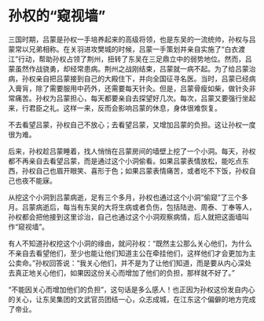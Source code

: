 # 孙权的“窥视墙”

三国时期，吕蒙是孙权一手培养起来的高级将领，也是东吴的一流统帅，孙权与吕蒙常以兄弟相称。在关羽进攻樊城的时候，吕蒙一手策划并亲自实施了“白衣渡江”行动，帮助孙权占领了荆州，扭转了东吴在三足鼎立中的弱势地位。然而，吕蒙虽然作战骁勇，却经常患病。荆州之战刚结束，吕蒙就一病不起。为了给吕蒙治病，孙权亲自把吕蒙接到自己的大殿住下，并向全国征寻名医。当时，吕蒙已经病入膏肓，除了需要服用中药外，还需要每天针灸。但是，吕蒙骨瘦如柴，做针灸非常痛苦。孙权为吕蒙担心，每天都要亲自去探望好几次。每次，吕蒙又要强行坐起来，行君臣之礼。这样一来，反而会影响吕蒙的休息，身体很难恢复。

不去看望吕蒙，孙权自己不放心；去看望吕蒙，又增加吕蒙的负担。这让孙权一度很为难。

后来，孙权趁吕蒙睡着，找人悄悄在吕蒙房间的墙壁上挖了一个小洞。每天，孙权都不再亲自去看望吕蒙，而是通过这个小洞偷看。如果吕蒙表情放松，能吃点东西，孙权自己也眉开眼笑、喜形于色；如果吕蒙表情痛苦，或者吃不下饭，孙权自己也夜不能寐。

从挖这个小洞到吕蒙病逝，足有三个多月，孙权也通过这个小洞“偷窥”了三个多月。吕蒙病逝后，每当有东吴的大将生病或者负伤，包括陆逊、周泰、丁奉等人，孙权都会把他接到这里诊治，自己也通过这个小洞观察病情，后人就把这面墙叫作“窥视墙”。

有人不知道孙权挖这个小洞的缘由，就问孙权：“既然主公那么关心他们，为什么不亲自去看望他们，至少也能让他们知道主公在牵挂他们，这样他们才会更加为主公卖命。”孙权回答说：“我关心他们，并不是为了让他们知道，而是要从内心深处去真正地关心他们，如果因这份关心而增加了他们的负担，那样就不好了。”

“不能因关心而增加他们的负担”，这句话是多么感人！也正因为孙权这份发自内心的关心，让东吴集团的文武官员团结一心，众志成城，在江东这个偏僻的地方完成了帝业。